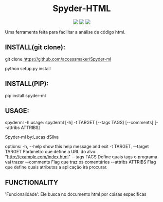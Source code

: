 <h1 align="center">Spyder-HTML</h1>

<p align="center">
<img src="http://img.shields.io/static/v1?label=STATUS&message=EM%20DESENVOLVIMENTO&color=GREEN&style=for-the-badge"/>
<img src="http://img.shields.io/static/v1?label=VERSION&message=0.2.2&color=blue&style=for-the-badge"/>
<img src="https://img.shields.io/github/license/accessmaker/Spyder-ml?style=for-the-badge"/>
</p>



Uma ferramenta feita para facilitar a análise de código html.

<h2>INSTALL(git clone):</h2>

git clone https://github.com/accessmaker/Spyder-ml

python setup.py install


<h2>INSTALL(PIP):</h2>


pip install spyder-ml


<h2>USAGE:</h2>

spyderml -h
usage: spyderml [-h] -t TARGET [--tags TAGS] [--comments] [--attribs ATTRIBS]


Spyder-ml by:Lucas dSilva

options:
  -h, --help            show this help message and exit
  -t TARGET, --target TARGET
                        Parâmetro que define a URL do alvo "http://example.com/index.html"
  --tags TAGS           Define quais tags o programa vai trazer
  --comments            Flag que traz os comentários
  --attribs ATTRIBS     Flag que define quais atributos a aplicação irá procurar.

<h2>FUNCTIONALITY</h2>

'Funcionalidade': Ele busca no documento html por coisas especificas